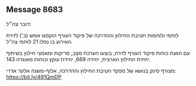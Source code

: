 ## Message 8683

דובר צה״ל:

לוחמי ולוחמות חטיבת החילוץ וההדרכה של פיקוד העורף הוקפצו אמש (ב') לזירת האירוע בו נפלו 21 לוחמי צה"ל.

עם הגעת כוחות פיקוד העורף לזירה, בוצעו הערכת מצב, סריקות ומאמצי חילוץ בשיתוף יחידת החילוץ הארצית, יחידה 669, יחידת עוקץ וכוחות מאוגדה 143.

מצורף סינק בנושא של מפקד חטיבת החילוץ וההדרכה, אלוף-משנה אלעד אדרי: https://bit.ly/491QmDP

